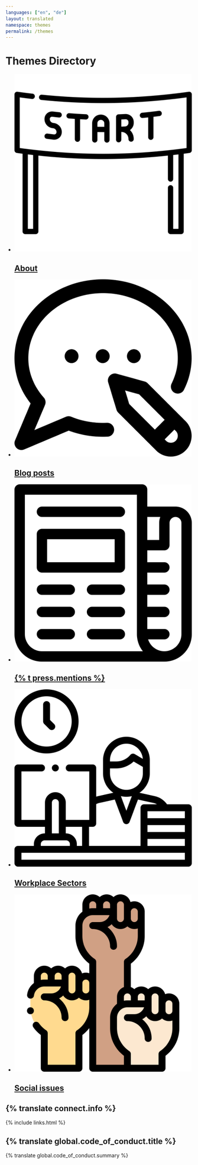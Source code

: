 ```yaml
---
languages: ["en", "de"]
layout: translated
namespace: themes
permalink: /themes
---
```

# Themes Directory
<ul
  class="list -no-list-style l-stack -vertical"
  style="--stack-spacing: 1.5rem"
  role="list">
  <li>
    <article class="event-card">
      <img
        class="event-card__icon"
        src="/assets/icons/start.svg"
        alt="About">
      <div
        class="event-card__info-column l-stack -vertical"
        style="--stack-spacing: 0.25rem">
        <h2 class="event-card__title ">
          <a href="/about" class="event-card__link">About</a>
        </h2>
      </div>
    </article>
  </li>
  <li>
    <article class="event-card">
      <img
        class="event-card__icon"
        src="/assets/icons/blogging.svg"
        alt="Blogging notification">
      <div
        class="event-card__info-column l-stack -vertical"
        style="--stack-spacing: 0.25rem">
        <h2 class="event-card__title ">
          <a href="/news" class="event-card__link">Blog posts</a>
        </h2>
      </div>
    </article>
  </li>
  <li>
    <article class="event-card">
      <img
        class="event-card__icon"
        src="/assets/icons/news.svg"
        alt="Newspaper">
      <div
        class="event-card__info-column l-stack -vertical"
        style="--stack-spacing: 0.25rem">
        <h2 class="event-card__title ">
          <a href="{% translate_link press_mentions %}" class="event-card__link">{% t press.mentions %}</a>
        </h2>
      </div>
    </article>
  </li>
  <li>
    <article class="event-card">
      <img
        class="event-card__icon"
        src="/assets/icons/work.svg"
        alt="Work">
      <div
        class="event-card__info-column l-stack -vertical"
        style="--stack-spacing: 0.25rem">
        <h2 class="event-card__title ">
          <a href="/sectors" class="event-card__link">Workplace Sectors</a>
        </h2>
      </div>
    </article>
  </li>
  <li>
    <article class="event-card">
      <img
        class="event-card__icon"
        src="/assets/icons/activism.svg"
        alt="activism">
      <div
        class="event-card__info-column l-stack -vertical"
        style="--stack-spacing: 0.25rem">
        <h2 class="event-card__title ">
          <a href="/social-issues" class="event-card__link">Social issues</a>
        </h2>
      </div>
    </article>
  </li>
</ul>

## {% translate connect.info %}
{% include links.html %}
## {% translate global.code_of_conduct.title %}
{% translate global.code_of_conduct.summary %}
